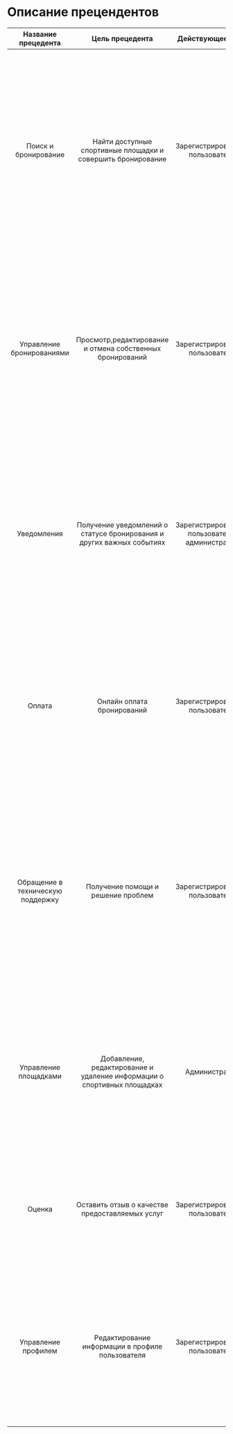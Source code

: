 # Описание прецендентов

| Название прецедента | Цель прецедента | Действующее лицо |  Описание прецедента |
|:---------------:|:---------------:|:---------------:|:---------------:|
| Поиск и бронирование | Найти доступные спортивные площадки и совершить бронирование   | Зарегистрированный пользователь | **Главная последовательность:** 1 Пользователь входит в систему. 2 Пользователь ищет площадку по виду спорта, местоположению и доступному времени. (Альт. 1) 3 Пользователь выбирает площадку и бронирует нужное время. **Альтернативная последовательность:** 1) Если нет доступных площадок, система предлагаетпоиск на другие даты или изменение критериев поиска. |
| Управление бронированиями | Просмотр,редактирование и отмена собственных бронирований   | Зарегистрированный пользователь | **Главная последовательность:** 1 Пользователь просматривает список сделанных бронирований. 2 Пользователь выбирает бронирование для редактирования или отмены. 3 Пользователь отменяет бронирование (Альт. 1) **Альтернативная последовательность:** 1) Если время для отмены бронирования истекло, пользователь не может его отменить.|
| Уведомления | Получение уведомлений о статусе бронирования и других важных событиях   | Зарегистрированный пользователь, администратор | **Главная последовательность:** Пользователь получает уведомления о подтверждении бронирования, изменении расписания площадок и других важных событиях. **Альтернативная последовательность:** - Если у пользователя отключены уведомления, он не получает информацию о событиях. |
| Оплата | Онлайн оплата бронирований   | Зарегистрированный пользователь | **Главная последовательность:** 1 Пользователь выбирает способ оплаты. 2 Пользователь вводит данные для оплаты. 3 Система подтверждает оплату.(Альт. 1) **Альтернативная последовательность:** 1) Если процесс оплаты не завершен успешно, пользователь получает уведомление об ошибке.|
| Обращение в техническую поддержку | Получение помощи и решение проблем   | Зарегистрированный пользователь | **Главная последовательность:** 1 Пользователь связывается с технической поддержкой через чат, почту или другие доступные каналы связи. 2 Пользователь описывает проблему или задает вопрос. **Альтернативная последовательность:** - Если проблема требует дополнительного расследования, техническая поддержка запрашивает дополнительные сведения. |
| Управление площадками | Добавление, редактирование и удаление информации о спортивных площадках | Администратор | **Главная последовательность:** 1 Администратор входит в систему.2 Администратор добавляет новую информацию об лощадке или вносит изменения в существующие. **Альтернативная последовательность:** - Если вносимые данные не соответствуют требованиям системы, операция отклоняется. |
| Оценка | Оставить отзыв о качестве предоставляемых услуг   | Зарегистрированный пользователь | **Главная последовательность:** Пользователь оценивает качество услуг и оставляет отзыв. **Альтернативная последовательность:** - Если пользователь отказывается оставить отзыв, процесс завершается без комментариев.|
| Управление профилем | Редактирование информации в профиле пользователя   | Зарегистрированный пользователь |**Главная последовательность:** Пользователь вносит изменения в свой профиль: контактные данные, предпочтения, пароль и прочее. **Альтернативная последовательность:** - Если внесенные изменения не проходят проверку системы, пользователю сообщается о необходимости исправлений. |
